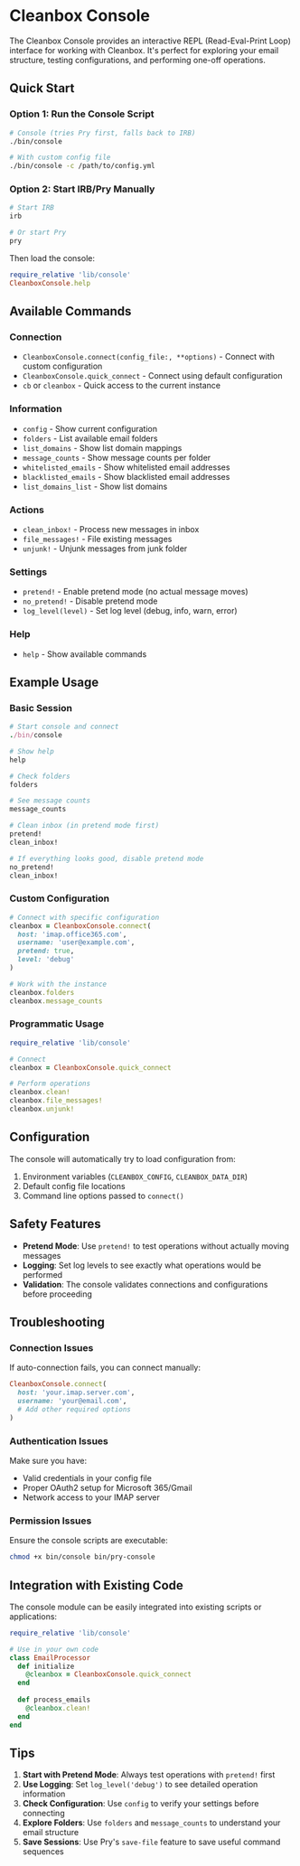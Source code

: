 # Cleanbox Console

The Cleanbox Console provides an interactive REPL (Read-Eval-Print Loop) interface for working with Cleanbox. It's perfect for exploring your email structure, testing configurations, and performing one-off operations.

## Quick Start

### Option 1: Run the Console Script

```bash
# Console (tries Pry first, falls back to IRB)
./bin/console

# With custom config file
./bin/console -c /path/to/config.yml
```

### Option 2: Start IRB/Pry Manually

```bash
# Start IRB
irb

# Or start Pry
pry
```

Then load the console:

```ruby
require_relative 'lib/console'
CleanboxConsole.help
```

## Available Commands

### Connection

- `CleanboxConsole.connect(config_file:, **options)` - Connect with custom configuration
- `CleanboxConsole.quick_connect` - Connect using default configuration
- `cb` or `cleanbox` - Quick access to the current instance

### Information

- `config` - Show current configuration
- `folders` - List available email folders
- `list_domains` - Show list domain mappings
- `message_counts` - Show message counts per folder
- `whitelisted_emails` - Show whitelisted email addresses
- `blacklisted_emails` - Show blacklisted email addresses
- `list_domains_list` - Show list domains

### Actions

- `clean_inbox!` - Process new messages in inbox
- `file_messages!` - File existing messages
- `unjunk!` - Unjunk messages from junk folder

### Settings

- `pretend!` - Enable pretend mode (no actual message moves)
- `no_pretend!` - Disable pretend mode
- `log_level(level)` - Set log level (debug, info, warn, error)

### Help

- `help` - Show available commands

## Example Usage

### Basic Session

```ruby
# Start console and connect
./bin/console

# Show help
help

# Check folders
folders

# See message counts
message_counts

# Clean inbox (in pretend mode first)
pretend!
clean_inbox!

# If everything looks good, disable pretend mode
no_pretend!
clean_inbox!
```

### Custom Configuration

```ruby
# Connect with specific configuration
cleanbox = CleanboxConsole.connect(
  host: 'imap.office365.com',
  username: 'user@example.com',
  pretend: true,
  level: 'debug'
)

# Work with the instance
cleanbox.folders
cleanbox.message_counts
```

### Programmatic Usage

```ruby
require_relative 'lib/console'

# Connect
cleanbox = CleanboxConsole.quick_connect

# Perform operations
cleanbox.clean!
cleanbox.file_messages!
cleanbox.unjunk!
```

## Configuration

The console will automatically try to load configuration from:

1. Environment variables (`CLEANBOX_CONFIG`, `CLEANBOX_DATA_DIR`)
2. Default config file locations
3. Command line options passed to `connect()`

## Safety Features

- **Pretend Mode**: Use `pretend!` to test operations without actually moving messages
- **Logging**: Set log levels to see exactly what operations would be performed
- **Validation**: The console validates connections and configurations before proceeding

## Troubleshooting

### Connection Issues

If auto-connection fails, you can connect manually:

```ruby
CleanboxConsole.connect(
  host: 'your.imap.server.com',
  username: 'your@email.com',
  # Add other required options
)
```

### Authentication Issues

Make sure you have:
- Valid credentials in your config file
- Proper OAuth2 setup for Microsoft 365/Gmail
- Network access to your IMAP server

### Permission Issues

Ensure the console scripts are executable:

```bash
chmod +x bin/console bin/pry-console
```

## Integration with Existing Code

The console module can be easily integrated into existing scripts or applications:

```ruby
require_relative 'lib/console'

# Use in your own code
class EmailProcessor
  def initialize
    @cleanbox = CleanboxConsole.quick_connect
  end
  
  def process_emails
    @cleanbox.clean!
  end
end
```

## Tips

1. **Start with Pretend Mode**: Always test operations with `pretend!` first
2. **Use Logging**: Set `log_level('debug')` to see detailed operation information
3. **Check Configuration**: Use `config` to verify your settings before connecting
4. **Explore Folders**: Use `folders` and `message_counts` to understand your email structure
5. **Save Sessions**: Use Pry's `save-file` feature to save useful command sequences 